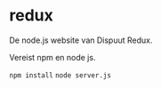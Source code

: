 # redux
De node.js website van Dispuut Redux.

Vereist npm en node js.

```npm install```
```node server.js```
